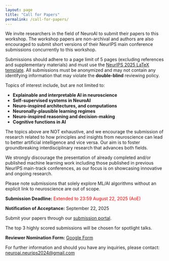 ```yaml
---
layout: page
title: "Call for Papers"
permalink: /call-for-papers/
---
```


<!-- # Call for Papers -->

We invite researchers in the field of NeuroAI to submit their papers to this workshop. The workshop papers are non-archival and authors are also encouraged to submit short versions of their NeurIPS main conference submissions concurrently to this workshop.

Submissions should adhere to a page limit of 5 pages (excluding references and supplementary materials) and must use the [NeurIPS 2025 LaTeX template](https://media.neurips.cc/Conferences/NeurIPS2025/Styles.zip). All submissions must be anonymized and may not contain any identifying information that may violate the **double-blind** reviewing policy.

Topics of interest include, but are not limited to:

- **Explainable and interpretable AI in neuroscience**
- **Self-supervised systems in NeuroAI**
- **Neuro-inspired architectures, and computations**
- **Neuronally-plausible learning regimes**
- **Neuro-inspired reasoning and decision-making**
- **Cognitive functions in AI**


The topics above are NOT exhaustive, and we encourage the submission of research related to how principles and insights from neuroscience can lead to better artificial intelligence and vice versa. Our aim is to foster groundbreaking interdisciplinary research that advances both fields.

We strongly discourage the presentation of already completed and/or published machine learning work including those published in previous NeurIPS main-track conferences, as our focus is on showcasing innovative and ongoing research. 

Please note submissions that solely explore ML/AI algorithms without an explicit link to neuroscience are out of scope.

**Submission Deadline:** <span style="color: red;">Extended to 23:59 August 22, 2025 (AoE)</span>

**Notification of Acceptance:** September 22, 2025

Submit your papers through our [submission portal](https://openreview.net/group?id=NeurIPS.cc/2024/Workshop/NeuroAI#tab-your-consoles).

The top 3 highly scored submissions will be chosen for spotlight talks.

**Reviewer Nomination Form:** [Google Form](https://forms.gle/sEAeHx1svWBgbSMU7)

For further information and should you have any inquiries, please contact: [neuroai.neurips2024@gmail.com](mailto:neuroai.neurips2024@gmail.com)

